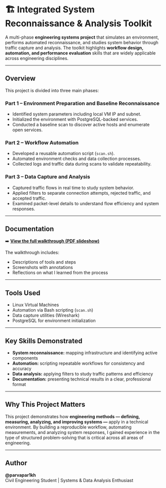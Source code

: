 # 🏗️ Integrated System Reconnaissance & Analysis Toolkit

A multi-phase **engineering systems project** that simulates an environment, performs automated reconnaissance, and studies system behavior through traffic capture and analysis. The toolkit highlights **workflow design, automation, and performance evaluation** skills that are widely applicable across engineering disciplines.

---

## Overview

This project is divided into three main phases:

### Part 1 – Environment Preparation and Baseline Reconnaissance
- Identified system parameters including local VM IP and subnet.  
- Initialized the environment with PostgreSQL-backed services.  
- Conducted a baseline scan to discover active hosts and enumerate open services.  

### Part 2 – Workflow Automation
- Developed a reusable automation script (`scan.sh`).  
- Automated environment checks and data collection processes.  
- Collected logs and traffic data during scans to validate repeatability.  

### Part 3 – Data Capture and Analysis
- Captured traffic flows in real time to study system behavior.  
- Applied filters to separate connection attempts, rejected traffic, and accepted traffic.  
- Examined packet-level details to understand flow efficiency and system responses.  

---

## Documentation

➡️ [**View the full walkthrough (PDF slideshow)**](https://drive.google.com/file/d/1nyfxTr7tmmDKAjqvkRLH65HIu8MpMiHQ/view?usp=sharing)  

The walkthrough includes:
- Descriptions of tools and steps  
- Screenshots with annotations  
- Reflections on what I learned from the process  

---

## Tools Used

- Linux Virtual Machines  
- Automation via Bash scripting (`scan.sh`)  
- Data capture utilities (Wireshark)  
- PostgreSQL for environment initialization  

---

## Key Skills Demonstrated

- **System reconnaissance:** mapping infrastructure and identifying active components  
- **Automation:** scripting repeatable workflows for consistency and accuracy  
- **Data analysis:** applying filters to study traffic patterns and efficiency  
- **Documentation:** presenting technical results in a clear, professional format  

---

## Why This Project Matters

This project demonstrates how **engineering methods — defining, measuring, analyzing, and improving systems —** apply in a technical environment. By building a reproducible workflow, automating measurements, and analyzing system responses, I gained experience in the type of structured problem-solving that is critical across all areas of engineering.

---

## Author

**@parvapar1kh**  
Civil Engineering Student | Systems & Data Analysis Enthusiast
